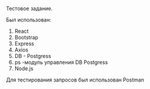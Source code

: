 Тестовое задание. 

Был использован:
  1. React
  2. Bootstrap
  3. Express
  4. Axios
  5. DB - Postgress
  6. ps -модуль управления DB Postgress
  7. Node.js

Для тестирования запросов был использован Postman
